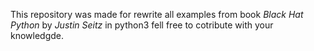 This repository was made for rewrite all examples from book *Black Hat Python* by *Justin Seitz* in python3
fell free to cotribute with your knowledgde.
